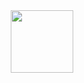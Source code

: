 <div id="header" align="center">
    <img src="https://media.giphy.com/media/ckAhX7LBZrhst2mG2j/giphy.gif" width="100">
</div>